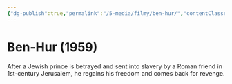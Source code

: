 ```yaml
---
{"dg-publish":true,"permalink":"/5-media/filmy/ben-hur/","contentClasses":"movie","tags":["to-watch","фильм","#Adventure","#Drama"]}
---
```


# Ben-Hur (1959)
 
After a Jewish prince is betrayed and sent into slavery by a Roman friend in 1st-century Jerusalem, he regains his freedom and comes back for revenge.

